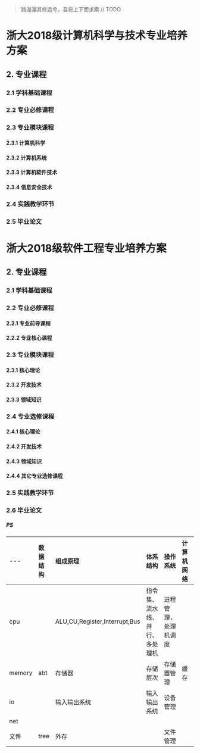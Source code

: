 > 路漫漫其修远兮，吾将上下而求索
// TODO 

# 浙大2018级计算机科学与技术专业培养方案

## 2. 专业课程
### 2.1 学科基础课程
### 2.2 专业必修课程
### 2.3 专业模块课程
#### 2.3.1 计算机科学
#### 2.3.2 计算机系统
#### 2.3.3 计算机软件技术
#### 2.3.4 信息安全技术
### 2.4 实践教学环节
### 2.5 毕业论文

# 浙大2018级软件工程专业培养方案
## 2. 专业课程
### 2.1 学科基础课程
### 2.2 专业必修课程
#### 2.2.1 专业前导课程
#### 2.2.2 专业核心课程
### 2.3 专业模块课程
#### 2.3.1 核心理论
#### 2.3.2 开发技术
#### 2.3.3 领域知识
### 2.4 专业选修课程
#### 2.4.1 核心理论
#### 2.4.2 开发技术
#### 2.4.3 领域知识
#### 2.4.4 其它专业选修课程
### 2.5 实践教学环节
### 2.6 毕业论文

##### PS
| ---    | 数据结构 | 组成原理                      | 体系结构                       | 操作系统             | 计算机网络 | 编译原理 | 数据库系统 |
|:-------|:---------|:------------------------------|:-------------------------------|:---------------------|:-----------|:---------|:-----------|
| cpu    |          | ALU,CU,Register,Interrupt,Bus | 指令集、流水线、并行、多处理机 | 进程管理，处理机调度 |            |          |            |
| memory | abt      | 存储器                        | 存储层次                       | 存储器管理           | 缓存       | 缓存     | 缓存       |
| io     |          | 输入输出系统                  | 输入输出系统                   | 设备管理             |            |          | tree       |
| net    |          |                               |                                |                      |            |          |            |
| 文件   | tree     | 外存                          |                                | 文件管理             |            |          |            |